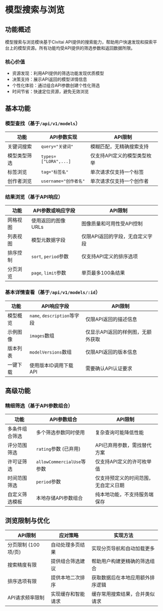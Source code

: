 # 模型搜索与浏览

## 功能概述

模型搜索与浏览模块基于Civitai API提供的搜索能力，帮助用户快速发现和探索平台上的模型资源。所有功能均受API提供的筛选参数和返回数据所限。

### 核心价值

- 资源发现：利用API提供的筛选功能发现优质模型
- 决策支持：展示API返回的模型详情信息
- 个性化体验：通过组合API参数创建个性化筛选
- 时间节省：快速定位资源，避免无效浏览

## 基本功能

### 模型查找（基于`/api/v1/models`）

| 功能         | API参数实现           | API限制                     |
| ------------ | --------------------- | --------------------------- |
| 关键词搜索   | `query="关键词"`      | 模糊匹配，无精确搜索支持    |
| 模型类型筛选 | `types=["LORA",...]`  | 仅支持API定义的模型类型枚举 |
| 标签浏览     | `tag="标签名"`        | 单次请求仅支持一个标签      |
| 创作者浏览   | `username="创作者名"` | 单次请求仅支持一个创作者    |

### 结果浏览（基于API响应）

| 功能     | API参数或响应字段    | API限制                         |
| -------- | -------------------- | ------------------------------- |
| 网格视图 | 使用返回的图像URLs   | 图像质量和可用性受API控制       |
| 列表视图 | 模型元数据字段       | 仅限API返回的字段，无自定义字段 |
| 排序控制 | `sort`, `period`参数 | 仅支持API定义的排序选项         |
| 分页浏览 | `page`, `limit`参数  | 单页最多100条结果               |

### 基本详情查看（基于`/api/v1/models/:id`）

| 功能     | API响应字段                 | API限制                           |
| -------- | --------------------------- | --------------------------------- |
| 模型概览 | `name`, `description`等字段 | 仅限API返回的描述信息             |
| 示例图像 | `images`数组                | 仅显示API返回的样例图，无额外获取 |
| 版本列表 | `modelVersions`数组         | 仅限API返回的版本信息             |
| 一键下载 | 使用版本ID调用下载API       | 需要确认API认证要求               |

## 高级功能

### 精细筛选（基于API参数组合）

| 功能           | API参数组合                | API限制                              |
| -------------- | -------------------------- | ------------------------------------ |
| 多条件组合筛选 | 多个筛选参数同时使用       | 复杂查询可能降低性能                 |
| 评分范围筛选   | `rating`参数 (已弃用)      | API已弃用参数，需找替代方案          |
| 许可证筛选     | `allowCommercialUse`等参数 | 仅支持API定义的许可枚举值            |
| 时间范围筛选   | `period`参数               | 仅支持预定义的时间范围，无自定义日期 |
| 自定义筛选模板 | 本地存储API参数组合        | 纯本地功能，不支持服务端保存         |

## 浏览限制与优化

| API限制             | 应对策略           | 实现方法                         |
| ------------------- | ------------------ | -------------------------------- |
| 分页限制 (100项/页) | 自动处理多页结果   | 实现分页导航和自动加载更多       |
| 搜索精度有限        | 提供组合筛选建议   | 帮助用户构建更精确的筛选组合     |
| 排序选项有限        | 提供本地二次排序   | 获取数据后在本地应用额外排序逻辑 |
| API请求频率限制     | 实现缓存和智能请求 | 缓存常用搜索结果，合并类似请求   |
